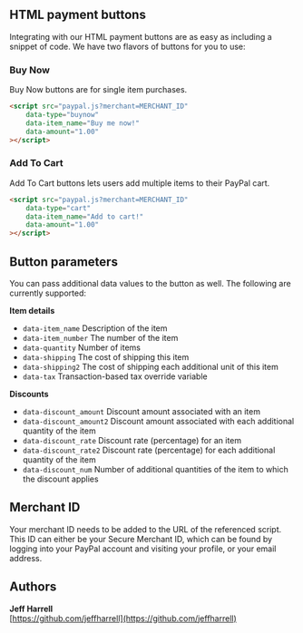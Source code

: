 



## HTML payment buttons

Integrating with our HTML payment buttons are as easy as including a snippet of code. We have two flavors of buttons for you to use:

### Buy Now
Buy Now buttons are for single item purchases.

```html
<script src="paypal.js?merchant=MERCHANT_ID"
    data-type="buynow"
    data-item_name="Buy me now!"
    data-amount="1.00"
></script>
```


### Add To Cart
Add To Cart buttons lets users add multiple items to their PayPal cart.

```html
<script src="paypal.js?merchant=MERCHANT_ID"
    data-type="cart"
    data-item_name="Add to cart!"
    data-amount="1.00"
></script>
```

## Button parameters
You can pass additional data values to the button as well. The following are currently supported:

**Item details**
* `data-item_name` Description of the item
* `data-item_number` The number of the item
* `data-quantity` Number of items
* `data-shipping` The cost of shipping this item
* `data-shipping2` The cost of shipping each additional unit of this item
* `data-tax` Transaction-based tax override variable

**Discounts**
* `data-discount_amount` Discount amount associated with an item
* `data-discount_amount2` Discount amount associated with each additional quantity of the item
* `data-discount_rate` Discount rate (percentage) for an item
* `data-discount_rate2` Discount rate (percentage) for each additional quantity of the item
* `data-discount_num` Number of additional quantities of the item to which the discount applies


## Merchant ID
Your merchant ID needs to be added to the URL of the referenced script. This ID can either be your Secure Merchant ID, which can be found by logging into your PayPal account and visiting your profile, or your email address.

## Authors

**Jeff Harrell**  
[https://github.com/jeffharrell](https://github.com/jeffharrell)